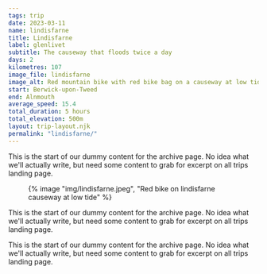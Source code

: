 ```yaml
---
tags: trip
date: 2023-03-11
name: lindisfarne
title: Lindisfarne
label: glenlivet
subtitle: The causeway that floods twice a day
days: 2
kilometres: 107
image_file: lindisfarne
image_alt: Red mountain bike with red bike bag on a causeway at low tide, sand rippling away from the paved road
start: Berwick-upon-Tweed
end: Alnmouth
average_speed: 15.4
total_duration: 5 hours
total_elevation: 500m
layout: trip-layout.njk
permalink: "lindisfarne/"
---
```


This is the start of our dummy content for the archive page.<!-- excerpt --> No idea what we'll actually write, but need some content to grab for excerpt on all trips landing page.

<!-- todo: make a shortcode for the map & stats component -->

<figure class="float-right">
{% image "img/lindisfarne.jpeg", "Red bike on lindisfarne causeway at low tide" %}
</figure>

This is the start of our dummy content for the archive page.<!-- excerpt --> No idea what we'll actually write, but need some content to grab for excerpt on all trips landing page.

This is the start of our dummy content for the archive page.<!-- excerpt --> No idea what we'll actually write, but need some content to grab for excerpt on all trips landing page.
